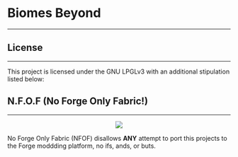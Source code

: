 # Biomes Beyond

---

## License

---

This project is licensed under the GNU LPGLv3 with an additional stipulation listed below:

## N.F.O.F (No Forge Only Fabric!)

---

<p align="center"><img src="https://cdn.discordapp.com/attachments/603001855919783939/938505787016351795/NFOF_DARK.png"></p>

No Forge Only Fabric (NFOF) disallows **ANY** attempt to port this projects to the Forge moddding platform, no ifs, ands, or buts.
